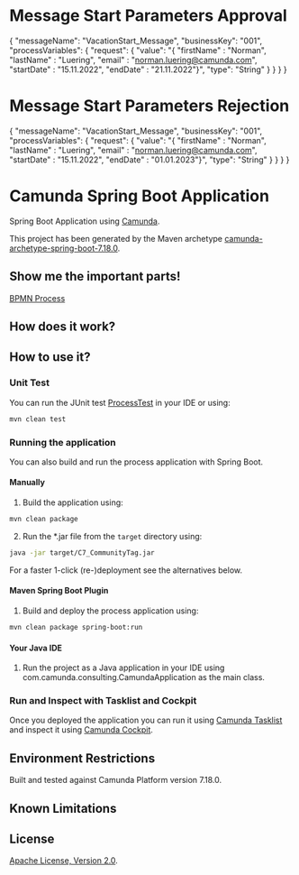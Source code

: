 # Message Start Parameters Approval

{
"messageName": "VacationStart_Message",
"businessKey": "001",
"processVariables": {
"request": {
"value": "{ \"firstName\" : \"Norman\", \"lastName\" : \"Luering\", \"email\" : \"norman.luering@camunda.com\", \"startDate\" : \"15.11.2022\", \"endDate\" : \"21.11.2022\"}",
"type": "String"
}
}
}
}

# Message Start Parameters Rejection

{
"messageName": "VacationStart_Message",
"businessKey": "001",
"processVariables": {
"request": {
"value": "{ \"firstName\" : \"Norman\", \"lastName\" : \"Luering\", \"email\" : \"norman.luering@camunda.com\", \"startDate\" : \"15.11.2022\", \"endDate\" : \"01.01.2023\"}",
"type": "String"
}
}
}
}



# Camunda Spring Boot Application
Spring Boot Application using [Camunda](http://docs.camunda.org).

This project has been generated by the Maven archetype
[camunda-archetype-spring-boot-7.18.0](https://docs.camunda.org/manual/latest/user-guide/process-applications/maven-archetypes/).

## Show me the important parts!
[BPMN Process](src/main/resources/process.bpmn)

## How does it work?

## How to use it?

### Unit Test
You can run the JUnit test [ProcessTest](src/test/java/org/example/ProcessTest.java) in your IDE or using:

```bash
mvn clean test
```

### Running the application
You can also build and run the process application with Spring Boot.

#### Manually
1. Build the application using:

```bash
mvn clean package
```
2. Run the *.jar file from the `target` directory using:

```bash
java -jar target/C7_CommunityTag.jar
```

For a faster 1-click (re-)deployment see the alternatives below.

#### Maven Spring Boot Plugin
1. Build and deploy the process application using:

```bash
mvn clean package spring-boot:run
```

#### Your Java IDE
1. Run the project as a Java application in your IDE using com.camunda.consulting.CamundaApplication as the main class.

### Run and Inspect with Tasklist and Cockpit
Once you deployed the application you can run it using
[Camunda Tasklist](http://docs.camunda.org/latest/guides/user-guide/#tasklist)
and inspect it using
[Camunda Cockpit](http://docs.camunda.org/latest/guides/user-guide/#cockpit).

## Environment Restrictions
Built and tested against Camunda Platform version 7.18.0.

## Known Limitations

## License
[Apache License, Version 2.0](http://www.apache.org/licenses/LICENSE-2.0).

<!-- Tweet
New @Camunda example: Camunda Spring Boot Application - Spring Boot Application using [Camunda](http://docs.camunda.org). https://github.com/camunda-consulting/code/tree/master/snippets/C7_CommunityTag
-->
